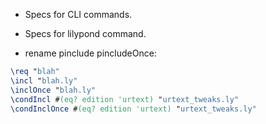 - Specs for CLI commands.

- Specs for lilypond command.

- rename pinclude pincludeOnce:

```lilypond
\req "blah"
\incl "blah.ly"
\inclOnce "blah.ly"
\condIncl #(eq? edition 'urtext) "urtext_tweaks.ly"
\condInclOnce #(eq? edition 'urtext) "urtext_tweaks.ly"
```
